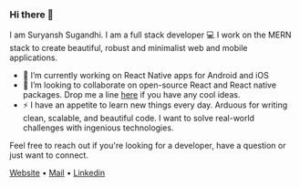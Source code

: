 ### Hi there 👋

I am Suryansh Sugandhi. I am a full stack developer 💻
I work on the MERN stack to create beautiful, robust and minimalist web and mobile applications.

<!--
**suryanshsugandhi/suryanshsugandhi** is a ✨ _special_ ✨ repository because its `README.md` (this file) appears on your GitHub profile.
![Github stats](https://github-readme-stats.vercel.app/api?username=suryanshsugandhi)

-->

- 🔭 I’m currently working on React Native apps for Android and iOS
- 👯 I’m looking to collaborate on open-source React and React native packages. Drop me a line [here](mailto:suryansh71199@gmail.com) if you have any cool ideas.
- ⚡ I have an appetite to learn new things every day. Arduous for writing clean, scalable, and beautiful code. I want to solve real-world challenges with ingenious technologies.

Feel free to reach out if you're looking for a developer, have a question or just want to connect.

<a href="https://suryansh.codes" target="_blank">Website</a>
 &bull; <a href="mailto:suryansh71199@gmail.com" target="_blank">Mail</a>
 &bull; <a href="https://www.linkedin.com/in/suryanshsugandhi" target="_blank">Linkedin</a>
